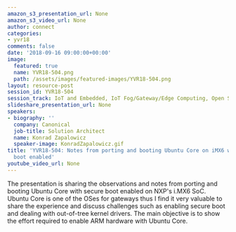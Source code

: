 ```yaml
---
amazon_s3_presentation_url: None
amazon_s3_video_url: None
author: connect
categories:
- yvr18
comments: false
date: '2018-09-16 09:00:00+00:00'
image:
  featured: true
  name: YVR18-504.png
  path: /assets/images/featured-images/YVR18-504.png
layout: resource-post
session_id: YVR18-504
session_track: IoT and Embedded, IoT Fog/Gateway/Edge Computing, Open Source Development
slideshare_presentation_url: None
speakers:
- biography: ''
  company: Canonical
  job-title: Solution Architect
  name: Konrad Zapalowicz
  speaker-image: KonradZapalowicz.gif
title: 'YVR18-504: Notes from porting and booting Ubuntu Core on iMX6 with secure
  boot enabled'
youtube_video_url: None
---
```


The presentation is sharing the observations and notes from porting and booting Ubuntu Core with secure boot enabled on NXP's i.MX6 SoC. Ubuntu Core is one of the OSes for gateways thus I find it very valuable to share the experience and discuss challenges such as enabling secure boot and dealing with out-of-tree kernel drivers. The main objective is to show the effort required to enable ARM hardware with Ubuntu Core.